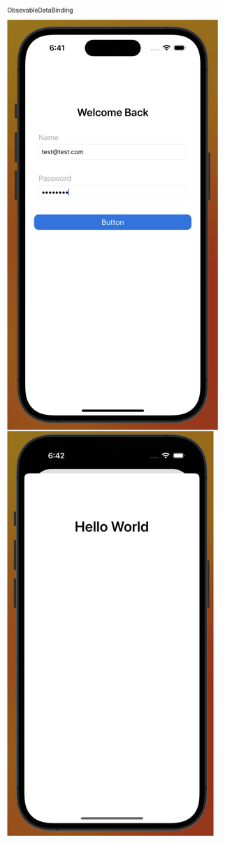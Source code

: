 ObsevableDataBinding

![LoginPage ScreenShot](https://github.com/zulfuakgunes/ObsevableDataBinding/blob/main/Ekran%20Resmi%202023-07-26%2018.42.40.png)
![HomePage ScreenShot](https://github.com/zulfuakgunes/ObsevableDataBinding/blob/main/Ekran%20Resmi%202023-07-26%2018.43.42.png)
